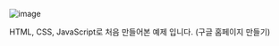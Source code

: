 ![image](https://user-images.githubusercontent.com/81727895/162646607-6cc212b4-64a9-46db-a6c3-64fe9258a8a0.png)

HTML, CSS, JavaScript로 처음 만들어본 예제 입니다. (구글 홈페이지 만들기)
